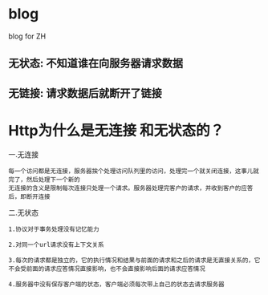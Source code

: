# blog
blog for ZH

## 无状态: 不知道谁在向服务器请求数据
## 无链接: 请求数据后就断开了链接

# Http为什么是无连接 和无状态的？
一.无连接

    每一个访问都是无连接，服务器挨个处理访问队列里的访问，处理完一个就关闭连接，这事儿就完了，然后处理下一个新的
    无连接的含义是限制每次连接只处理一个请求。服务器处理完客户的请求，并收到客户的应答后，即断开连接
二.无状态

    1.协议对于事务处理没有记忆能力

    2.对同一个url请求没有上下文关系

    3.每次的请求都是独立的，它的执行情况和结果与前面的请求和之后的请求是无直接关系的，它不会受前面的请求应答情况直接影响，也不会直接影响后面的请求应答情况

    4.服务器中没有保存客户端的状态，客户端必须每次带上自己的状态去请求服务器